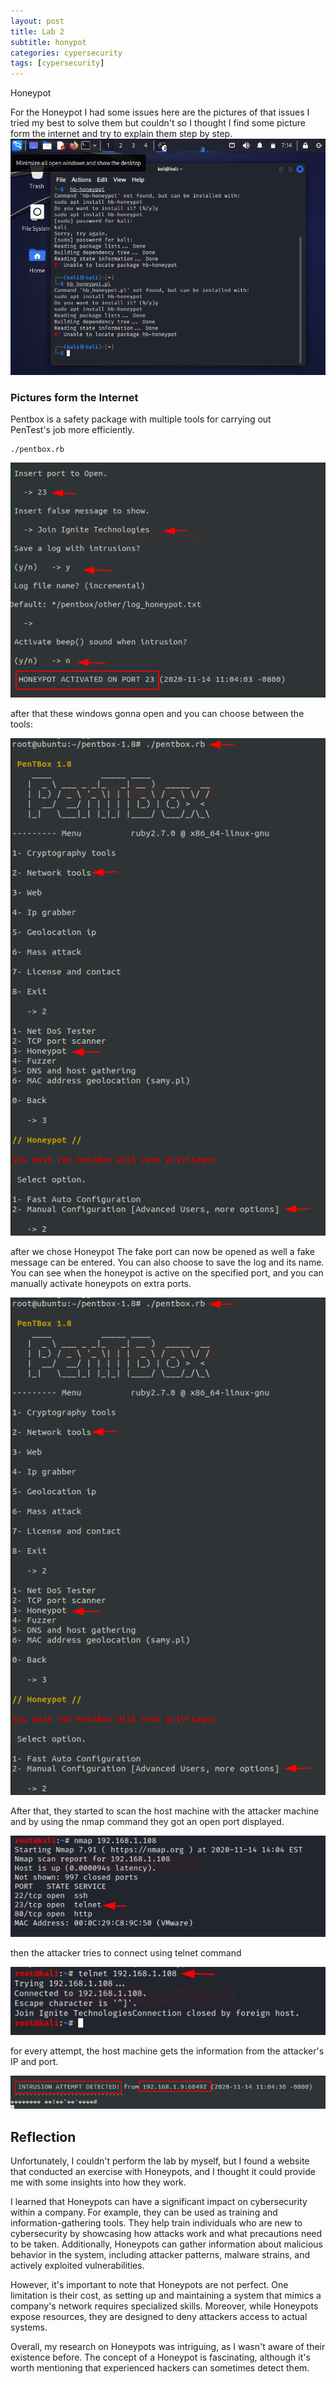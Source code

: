 ```yaml
---
layout: post
title: Lab 2
subtitle: honypot
categories: cypersecurity
tags: [cypersecurity]
---
```



Honeypot 

For the Honeypot I had some issues here are the pictures of that issues I tried my best to solve them but couldn't so I thought I find some picture form the internet and try to explain them step by step.
![datacamp certification](/assets/images/banners/lab2/virtualbox2.png) 


### Pictures form the Internet

Pentbox is a safety package with multiple tools for carrying out PenTest's job more efficiently.  

    ./pentbox.rb

![datacamp certification](/assets/images/banners/honypot/port.png) 

after that these windows gonna open and you can choose between the tools:

![datacamp certification](/assets/images/banners/honypot/pent.png) 

after we chose Honeypot 
The fake port can now be opened as well a fake message can be entered. You can also choose to save the log and its name. You can see when the honeypot is active on the specified port, and you can manually activate honeypots on extra ports.

![datacamp certification](/assets/images/banners/honypot/pent2.png) 

After that, they started to scan the host machine with the attacker machine and by using the nmap command they got an open port displayed.

![datacamp certification](/assets/images/banners/honypot/a.png) 
 
 then the attacker tries to  connect  using telnet  command
 
![datacamp certification](/assets/images/banners/honypot/a2.png) 
 
 for every attempt, the host machine gets the information from the attacker's IP and port.
 
 ![datacamp certification](/assets/images/banners/honypot/a3.png) 

## Reflection 
  
 Unfortunately, I couldn't perform the lab by myself, but I found a website that conducted an exercise with Honeypots, and I thought it could provide me with some insights into how they work.

I learned that Honeypots can have a significant impact on cybersecurity within a company. For example, they can be used as training and information-gathering tools. They help train individuals who are new to cybersecurity by showcasing how attacks work and what precautions need to be taken. Additionally, Honeypots can gather information about malicious behavior in the system, including attacker patterns, malware strains, and actively exploited vulnerabilities.

However, it's important to note that Honeypots are not perfect. One limitation is their cost, as setting up and maintaining a system that mimics a company's network requires specialized skills. Moreover, while Honeypots expose resources, they are designed to deny attackers access to actual systems.

Overall, my research on Honeypots was intriguing, as I wasn't aware of their existence before. The concept of a Honeypot is fascinating, although it's worth mentioning that experienced hackers can sometimes detect them.
 
